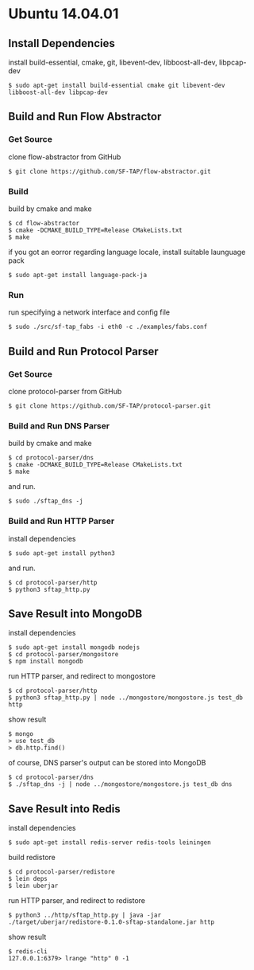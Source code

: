 # Ubuntu 14.04.01

## Install Dependencies

install build-essential, cmake, git, libevent-dev, libboost-all-dev, libpcap-dev

    $ sudo apt-get install build-essential cmake git libevent-dev libboost-all-dev libpcap-dev

## Build and Run Flow Abstractor

### Get Source

clone flow-abstractor from GitHub

    $ git clone https://github.com/SF-TAP/flow-abstractor.git

### Build

build by cmake and make

    $ cd flow-abstractor
    $ cmake -DCMAKE_BUILD_TYPE=Release CMakeLists.txt
    $ make

if you got an eorror regarding language locale, install suitable launguage pack

    $ sudo apt-get install language-pack-ja

### Run

run specifying a network interface and config file

    $ sudo ./src/sf-tap_fabs -i eth0 -c ./examples/fabs.conf

## Build and Run Protocol Parser

### Get Source

clone protocol-parser from GitHub

    $ git clone https://github.com/SF-TAP/protocol-parser.git

### Build and Run DNS Parser

build by cmake and make

    $ cd protocol-parser/dns
    $ cmake -DCMAKE_BUILD_TYPE=Release CMakeLists.txt
    $ make

and run.

    $ sudo ./sftap_dns -j

### Build and Run HTTP Parser

install dependencies

    $ sudo apt-get install python3

and run.

    $ cd protocol-parser/http
    $ python3 sftap_http.py

## Save Result into MongoDB

install dependencies

    $ sudo apt-get install mongodb nodejs
    $ cd protocol-parser/mongostore
    $ npm install mongodb

run HTTP parser, and redirect to mongostore

    $ cd protocol-parser/http
    $ python3 sftap_http.py | node ../mongostore/mongostore.js test_db http

show result

    $ mongo
    > use test_db
    > db.http.find()

of course, DNS parser's output can be stored into MongoDB

    $ cd protocol-parser/dns
    $ ./sftap_dns -j | node ../mongostore/mongostore.js test_db dns

## Save Result into Redis

install dependencies

    $ sudo apt-get install redis-server redis-tools leiningen

build redistore

    $ cd protocol-parser/redistore
    $ lein deps
    $ lein uberjar

run HTTP parser, and redirect to redistore

    $ python3 ../http/sftap_http.py | java -jar ./target/uberjar/redistore-0.1.0-sftap-standalone.jar http

show result

    $ redis-cli
    127.0.0.1:6379> lrange "http" 0 -1

